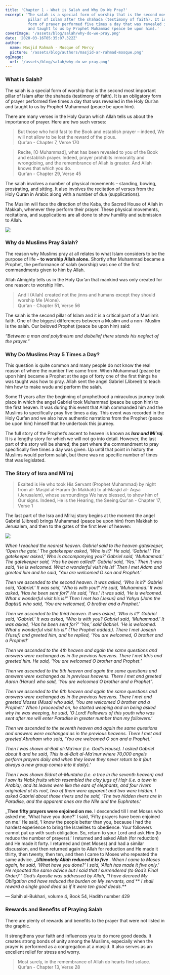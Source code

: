 ```yaml
---
title: 'Chapter 1 - What is Salah and Why Do We Pray?'
excerpt: 'The salah is a special form of worship that is the second most important
          pillar of Islam after the shahada (testimony of faith). It is an obligatory
          form of prayer performed five times a day that was revealed in the Holy Qur’an
          and taught to us by Prophet Muhammad (peace be upon him).'
coverImage: '/assets/blog/salah/why-do-we-pray.png'
date: '2020-03-16T05:35:07.322Z'
author:
  name: Masjid Rahmah - Mosque of Mercy
  picture: '/assets/blog/authors/masjid-ar-rahmad-mosque.png'
ogImage:
  url: '/assets/blog/salah/why-do-we-pray.png'
---
```


### What is Salah?


The salah is a special form of worship that is the second most important
pillar of Islam after the shahada (testimony of faith). It is an obligatory
form of prayer performed five times a day that was revealed in the Holy Qur’an
and taught to us by Prophet Muhammad (peace be upon him).

There are many verses in the Holy Quran which Allah tells us about the
importance of prayer. Here are two such verses:

> But those who hold fast to the Book and establish prayer – indeed, We will
> not allow to be lost the reward of the pious.  
>  Qur'an - Chapter 7, Verse 170

> Recite, [O Muhammad], what has been revealed to you of the Book and
> establish prayer. Indeed, prayer prohibits immorality and wrongdoing, and
> the remembrance of Allah is greater. And Allah knows that which you do.  
>  Qur'an - Chapter 29, Verse 45

The salah involves a number of physical movements – standing, bowing,
prostrating, and sitting. It also involves the recitation of verses from the
Holy Quran in Arabic along with a number of dua (supplications).

The Muslim will face the direction of the Kaba, the Sacred House of Allah in
Makkah, whenever they perform their prayer. These physical movements,
recitations, and supplications are all done to show humility and submission to
Allah.




![](/assets/blog/salah/why-do-muslims-pray.png)


### Why do Muslims Pray Salah?


The reason why Muslims pray at all relates to what Islam considers to be the
purpose of life – **to worship Allah alone.** Shortly after Muhammad became a
Prophet, the performance of salah (worship) was one of the first commandments
given to him by Allah.

Allah Almighty tells us in the Holy Qur’an that mankind was only created for
one reason: to worship Him.

> And I (Allah) created not the jinns and humans except they should worship Me
> (Alone).  
>  Qur'an - Chapter 51, Verse 56

The salah is the second pillar of Islam and it is a critical part of a
Muslim’s faith. One of the biggest differences between a Muslim and a non-
Muslim is the salah. Our beloved Prophet (peace be upon him) said:

_“Between a man and polytheism and disbelief there stands his neglect of the
prayer.”_

### Why Do Muslims Pray 5 Times a Day?


This question is quite common and many people do not know the real reason of
where the number five came from. When Muhammad (peace be upon him) became a
Prophet at the age of forty one of the first things he was taught was how to
pray. Allah sent the angel Gabriel (Jibreel) to teach him how to make wudu and
perform the salah.

Some 11 years after the beginning of prophethood a miraculous journey took
place in which the angel Gabriel took Muhammad (peace be upon him) to the
first heaven. It was during this event that Allah commanded him and the
Muslims to specifically pray five times a day. This event was recorded in the
Holy Qur’an and we also have authentic narrations from the Prophet (peace be
upon him) himself that he undertook this journey.

The full story of the Prophet’s ascent to heaven is known as _**Isra and
Mi’raj**_. It is a lengthy story for which we will not go into detail.
However, the last part of the story will be shared; the part where the
commandment to pray specifically five times a day was given. Up until that
point in history the Muslims would perform salah, but there was no specific
number of times that was legislated.

### The Story of Isra and Mi’raj



> Exalted is He who took His Servant (Prophet Muhammad) by night from al-
> Masjid al-Haram (In Makkah) to al-Masjid al- Aqsa (Jerusalem), whose
> surroundings We have blessed, to show him of Our signs. Indeed, He is the
> Hearing, the Seeing.Qur'an - Chapter 17, Verse 1




The last part of the Isra and Mi’raj story begins at the moment the angel
Gabriel (Jibreel) brings Muhammad (peace be upon him) from Makkah to
Jerusalem, and then to the gates of the first level of heaven:

![](/assets/blog/salah/Makkah_to_Jerusalem_Isra_Miraj-1.png)

_When I reached the nearest heaven. Gabriel said to the heaven gatekeeper,
‘Open the gate.’ The gatekeeper asked, ‘Who is it?’ He said, ‘Gabriel.’ The
gatekeeper asked,’ Who is accompanying you?’ Gabriel said, ‘Muhammad.’ The
gatekeeper said, ‘Has he been called?’ Gabriel said, ‘Yes.’ Then it was said,
‘He is welcomed. What a wonderful visit his is!’ Then I met Adam and greeted
him and he said, ‘You are welcomed O son and Prophet.’_

_Then we ascended to the second heaven. It was asked, ‘Who is it?’ Gabriel
said, ‘Gabriel.’ It was said, ‘Who is with you?’ He said, ‘Muhammad.’ It was
asked, ‘Has he been sent for?’ He said, ‘Yes.’ It was said, ‘He is welcomed.
What a wonderful visit his is!” Then I met Isa (Jesus) and Yahya (John the
Baptist) who said, ‘You are welcomed, O brother and a Prophet.’_

_Then we ascended to the third heaven. It was asked, ‘Who is it?’ Gabriel
said, ‘Gabriel.’ It was asked, ‘Who is with you? Gabriel said, ‘Muhammad.’ It
was asked, ‘Has he been sent for?’ ‘Yes,’ said Gabriel. ‘He is welcomed. What
a wonderful visit his is!’ (The Prophet added:). There I met Joseph (Yusuf)
and greeted him, and he replied, ‘You are welcomed, O brother and a Prophet!’_

_Then we ascended to the 4th heaven and again the same questions and answers
were exchanged as in the previous heavens. There I met Idris and greeted him.
He said, ‘You are welcomed O brother and Prophet.’_

_Then we ascended to the 5th heaven and again the same questions and answers
were exchanged as in previous heavens. There I met and greeted Aaron (Harun)
who said, ‘You are welcomed O brother and a Prophet”._

_Then we ascended to the 6th heaven and again the same questions and answers
were exchanged as in the previous heavens. There I met and greeted Moses
(Musa) who said, ‘You are welcomed O brother and a Prophet.’ When I proceeded
on, he started weeping and on being asked why he was weeping, he said, ‘O
Lord! Followers of this youth who was sent after me will enter Paradise in
greater number than my followers.’_

_Then we ascended to the seventh heaven and again the same questions and
answers were exchanged as in the previous heavens. There I met and greeted
Abraham who said, ‘You are welcomed O son and a Prophet.’_

_Then I was shown al-Bait al-Ma’mur (i.e. God’s House). I asked Gabriel about
it and he said, This is al-Bait al-Ma’mur where 70,000 angels perform prayers
daily and when they leave they never return to it (but always a new group
comes into it daily).’_

_Then I was shown Sidrat al-Muntaha (i.e. a tree in the seventh heaven) and I
saw its Nabk fruits which resembled the clay jugs of Hajr (i.e. a town in
Arabia), and its leaves were like the ears of elephants, and four rivers
originated at its root, two of them were apparent and two were hidden. I asked
Gabriel about those rivers and he said, ‘The two hidden rivers are in
Paradise, and the apparent ones are the Nile and the Euphrates.’_

_**Then fifty prayers were enjoined on me**. I descended till I met Moses who
asked me, ‘What have you done?’ I said, ‘Fifty prayers have been enjoined on
me.’ He said, ‘I know the people better than you, because I had the hardest
experience to bring the Israelites to obedience. Your followers cannot put up
with such obligation. So, return to your Lord and ask Him (to reduce the
number of prayers).’ I returned and asked Allah (for reduction) and He made it
forty. I returned and (met Moses) and had a similar discussion, and then
returned again to Allah for reduction and He made it thirty, then twenty, then
ten, and then I came to Moses who repeated the same advice. _**_Ultimately
Allah reduced it to five_** _. When I came to Moses again, he said, ‘What have
you done?’ I said, ‘Allah has made it five only.’ He repeated the same advice
but I said that I surrendered (to God’s Final Order)'” God’s Apostle was
addressed by Allah, “I have decreed My Obligation and have reduced the burden
on My servants, and_ ** _I shall reward a single good deed as if it were ten
good deeds._**

— Sahih al-Bukhari, volume 4, Book 54, Hadith number 429



### Rewards and Benefits of Praying Salah

There are plenty of rewards and benefits to the prayer that were not listed in
the graphic.

It strengthens your faith and influences you to do more good deeds. It creates
strong bonds of unity among the Muslims, especially when the prayer is
performed as a congregation at a masjid. It also serves as an excellent relief
for stress and worry.

> Most surely, in the remembrance of Allah do hearts find solace.
> Qur'an - Chapter 13, Verse 28
